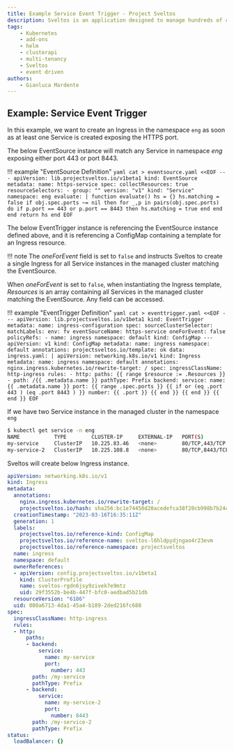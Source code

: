 ```yaml
---
title: Example Service Event Trigger - Project Sveltos
description: Sveltos is an application designed to manage hundreds of clusters by providing declarative APIs to deploy Kubernetes add-ons across multiple clusters.
tags:
    - Kubernetes
    - add-ons
    - helm
    - clusterapi
    - multi-tenancy
    - Sveltos
    - event driven
authors:
    - Gianluca Mardente
---
```


## Example: Service Event Trigger

In this example, we want to create an Ingress in the namespace `eng` as soon as at least one Service is created exposing the HTTPS port.

The below EventSource instance will match any Service in namespace *eng* exposing either port 443 or port 8443.

!!! example "EventSource Definition"
    ```yaml
    cat > eventsource.yaml <<EOF
    ---
    apiVersion: lib.projectsveltos.io/v1beta1
    kind: EventSource
    metadata:
      name: https-service
    spec:
      collectResources: true
      resourceSelectors:
      - group: ""
        version: "v1"
        kind: "Service"
        namespace: eng
      evaluate: |
        function evaluate()
          hs = {}
          hs.matching = false
          if obj.spec.ports ~= nil then
            for _,p in pairs(obj.spec.ports) do
              if p.port == 443 or p.port == 8443 then
                hs.matching = true
              end
            end
          end
          return hs
        end
    EOF
    ```

The below EventTrigger instance is referencing the EventSource instance defined above, and it is referencing a ConfigMap containing a template for an Ingress resource.

!!! note
    The *oneForEvent* field is set to `false` and instructs Sveltos to create a single Ingress for all Service instances in the managed cluster matching the EventSource.

When *oneForEvent* is set to `false`, when instantiating the Ingress template, *Resources* is an array containing all Services in the managed cluster matching the EventSource. Any field can be accessed.

!!! example "EventTrigger Definition"
    ```yaml
    cat > eventtrigger.yaml <<EOF
    ---
    apiVersion: lib.projectsveltos.io/v1beta1
    kind: EventTrigger
    metadata:
      name: ingress-configuration
    spec:
      sourceClusterSelector:
        matchLabels:
          env: fv
      eventSourceName: https-service
      oneForEvent: false
      policyRefs:
      - name: ingress
        namespace: default
        kind: ConfigMap
    ---
    apiVersion: v1
    kind: ConfigMap
    metadata:
      name: ingress
      namespace: default
      annotations:
        projectsveltos.io/template: ok
    data:
      ingress.yaml: |
        apiVersion: networking.k8s.io/v1
        kind: Ingress
        metadata:
          name: ingress
          namespace: default
          annotations:
            nginx.ingress.kubernetes.io/rewrite-target: /
        spec:
          ingressClassName: http-ingress
          rules:
            - http:
                paths:
                {{ range $resource := .Resources }}
                - path: /{{ .metadata.name }}
                  pathType: Prefix
                  backend:
                    service:
                      name: {{ .metadata.name }}
                      port:
                        {{ range .spec.ports }}
                        {{ if or (eq .port 443 ) (eq .port 8443 ) }}
                        number: {{ .port }}
                        {{ end }}
                        {{ end }}
                {{ end }}
    EOF
    ```

If we have two Service instance in the managed cluster in the namespace `eng`

```bash
$ kubectl get service -n eng
NAME           TYPE        CLUSTER-IP     EXTERNAL-IP   PORT(S)           AGE
my-service     ClusterIP   10.225.83.46   <none>        80/TCP,443/TCP    15m
my-service-2   ClusterIP   10.225.108.8   <none>        80/TCP,8443/TCP   14m
```

Sveltos will create below Ingress instance.

```yaml
apiVersion: networking.k8s.io/v1
kind: Ingress
metadata:
  annotations:
    nginx.ingress.kubernetes.io/rewrite-target: /
    projectsveltos.io/hash: sha256:bc1e74450d20acedefca38f20cb998b7b24c12ac34e4b501d19b617568926140
  creationTimestamp: "2023-03-16T16:35:11Z"
  generation: 1
  labels:
    projectsveltos.io/reference-kind: ConfigMap
    projectsveltos.io/reference-name: sveltos-l6hldpydjngao4r23evm
    projectsveltos.io/reference-namespace: projectsveltos
  name: ingress
  namespace: default
  ownerReferences:
  - apiVersion: config.projectsveltos.io/v1beta1
    kind: ClusterProfile
    name: sveltos-rgdn6jsy9zivek7e9mtz
    uid: 29f3552b-be4b-447f-bfc0-aedbad5b21db
  resourceVersion: "6186"
  uid: 080a6713-4da1-45a4-b189-2ded216fc688
spec:
  ingressClassName: http-ingress
  rules:
  - http:
      paths:
      - backend:
          service:
            name: my-service
            port:
              number: 443
        path: /my-service
        pathType: Prefix
      - backend:
          service:
            name: my-service-2
            port:
              number: 8443
        path: /my-service-2
        pathType: Prefix
status:
  loadBalancer: {}
```
